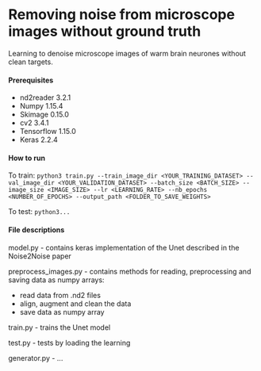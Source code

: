 # Removing noise from microscope images without ground truth
Learning to denoise microscope images of warm brain neurones without clean targets.  

#### Prerequisites

* nd2reader 3.2.1
* Numpy 1.15.4
* Skimage 0.15.0 
* cv2 3.4.1
* Tensorflow 1.15.0
* Keras 2.2.4


#### How to run

To train: ```python3 train.py --train_image_dir <YOUR_TRAINING_DATASET> --val_image_dir <YOUR_VALIDATION_DATASET> --batch_size <BATCH_SIZE> --image_size <IMAGE_SIZE> --lr <LEARNING_RATE> --nb_epochs <NUMBER_OF_EPOCHS> --output_path <FOLDER_TO_SAVE_WEIGHTS>``` 

To test: ```python3...```


#### File descriptions

model.py - contains keras implementation of the Unet described in the Noise2Noise paper

preprocess_images.py - contains methods for reading, preprocessing and saving data as numpy arrays:
* read data from .nd2 files
* align, augment and clean the data
* save data as numpy array

train.py - trains the Unet model

test.py - tests by loading the learning


generator.py - ...
